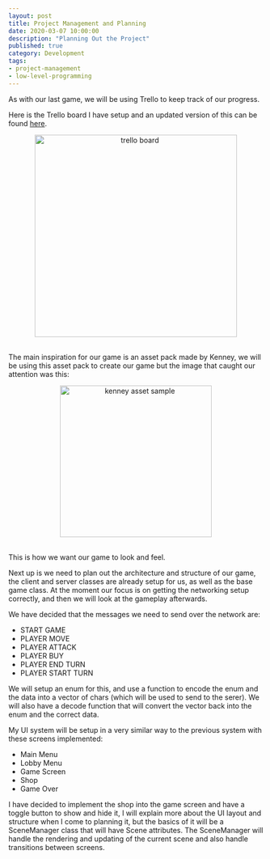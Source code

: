```yaml
---
layout: post
title: Project Management and Planning
date: 2020-03-07 10:00:00
description: "Planning Out the Project"
published: true
category: Development
tags: 
- project-management
- low-level-programming
---
```


As with our last game, we will be using Trello to keep track of our progress. 

Here is the Trello board I have setup and an updated version of this can be found [here](https://trello.com/b/6CQNjRyr/llp-game-3).

<center><img src="{{ site.baseurl }}/assets/trello_board.png" alt="trello board" style="height: 400px;" /></center><br>

The main inspiration for our game is an asset pack made by Kenney, we will be using this asset pack to create our game but the image that caught our attention was this: 

<center><img src="{{ site.baseurl }}/assets/kenney_sample.png" alt="kenney asset sample" style="height: 300px;" /></center><br>

This is how we want our game to look and feel.

Next up is we need to plan out the architecture and structure of our game, the client and server classes are already setup for us, as well as the base game class. 
At the moment our focus is on getting the networking setup correctly, and then we will look at the gameplay afterwards.

We have decided that the messages we need to send over the network are:
* START GAME
* PLAYER MOVE
* PLAYER ATTACK
* PLAYER BUY
* PLAYER END TURN
* PLAYER START TURN

We will setup an enum for this, and use a function to encode the enum and the data into a vector of chars (which will be used to send to the serer).
We will also have a decode function that will convert the vector back into the enum and the correct data.

My UI system will be setup in a very similar way to the previous system with these screens implemented:
* Main Menu
* Lobby Menu
* Game Screen
* Shop
* Game Over

I have decided to implement the shop into the game screen and have a toggle button to show and hide it, I will explain more about the UI layout and structure when I come to planning it, but the basics of it will be a SceneManager class that will have Scene attributes. The SceneManager will handle the rendering and updating of the current scene and also handle transitions between screens.